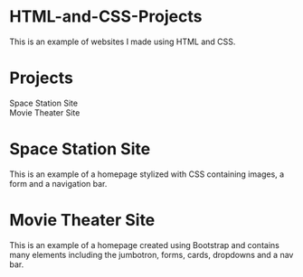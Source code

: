 # HTML-and-CSS-Projects
This is an example of websites I made using HTML and CSS.
# Projects
<a>Space Station Site</a> <br>
<a>Movie Theater Site</a>
# Space Station Site
This is an example of a homepage stylized with CSS containing images, a form and a navigation bar.
# Movie Theater Site
This is an example of a homepage created using Bootstrap and contains many elements including the jumbotron, forms, cards, dropdowns and a nav bar.
